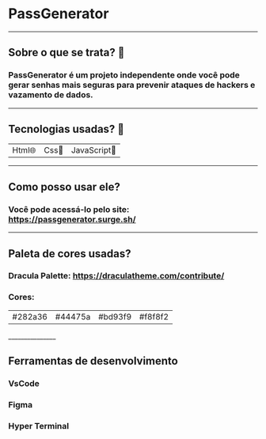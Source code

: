 # PassGenerator

________________________________

## Sobre o que se trata? 🤔
### PassGenerator é um projeto independente onde você pode gerar senhas mais seguras para prevenir ataques de hackers e vazamento de dados.
_______________________

## Tecnologias usadas? 🚀

<table>
   <tr>

  <td>Html🌐</td>
     <td>Css🎨</td>
     <td>JavaScript🤖</td>
   </tr>
</table>

________________________

## Como posso usar ele?
### Você pode acessá-lo pelo site: https://passgenerator.surge.sh/
_________________________

## Paleta de cores usadas?
### Dracula Palette: https://draculatheme.com/contribute/
### Cores:
<table>
   <tr>
     <td>#282a36</td>
     <td>#44475a</td>
     <td>#bd93f9</td>
     <td>#f8f8f2</td>
   </tr>

</table>
_______________

## Ferramentas de desenvolvimento
### VsCode
### Figma
### Hyper Terminal

